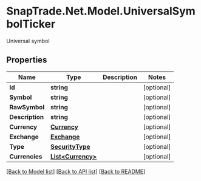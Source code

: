 # SnapTrade.Net.Model.UniversalSymbolTicker
Universal symbol

## Properties

Name | Type | Description | Notes
------------ | ------------- | ------------- | -------------
**Id** | **string** |  | [optional] 
**Symbol** | **string** |  | [optional] 
**RawSymbol** | **string** |  | [optional] 
**Description** | **string** |  | [optional] 
**Currency** | [**Currency**](Currency.md) |  | [optional] 
**Exchange** | [**Exchange**](Exchange.md) |  | [optional] 
**Type** | [**SecurityType**](SecurityType.md) |  | [optional] 
**Currencies** | [**List&lt;Currency&gt;**](Currency.md) |  | [optional] 

[[Back to Model list]](../README.md#documentation-for-models) [[Back to API list]](../README.md#documentation-for-api-endpoints) [[Back to README]](../README.md)

